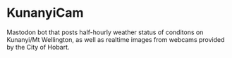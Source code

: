 # KunanyiCam
Mastodon bot that posts half-hourly weather status of conditons on Kunanyi/Mt Wellington, as well as realtime images from webcams provided by the City of Hobart.

